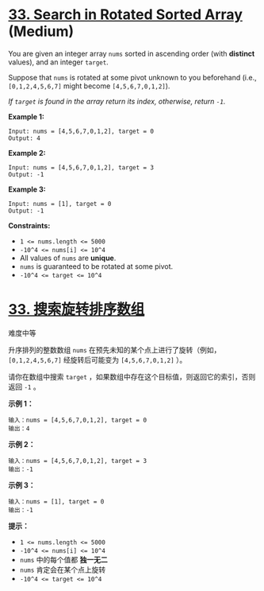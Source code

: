 # [33. Search in Rotated Sorted Array](https://leetcode.com/problems/search-in-rotated-sorted-array/) (Medium)

You are given an integer array `nums` sorted in ascending order (with **distinct** values), and an integer `target`.

Suppose that `nums` is rotated at some pivot unknown to you beforehand (i.e., `[0,1,2,4,5,6,7]` might become `[4,5,6,7,0,1,2]`).

*If `target` is found in the array return its index, otherwise, return `-1`.*

 

**Example 1:**

```
Input: nums = [4,5,6,7,0,1,2], target = 0
Output: 4
```

**Example 2:**

```
Input: nums = [4,5,6,7,0,1,2], target = 3
Output: -1
```

**Example 3:**

```
Input: nums = [1], target = 0
Output: -1
```

 

**Constraints:**

- `1 <= nums.length <= 5000`
- `-10^4 <= nums[i] <= 10^4`
- All values of `nums` are **unique**.
- `nums` is guaranteed to be rotated at some pivot.
- `-10^4 <= target <= 10^4`



# [33. 搜索旋转排序数组](https://leetcode-cn.com/problems/search-in-rotated-sorted-array/)

难度中等

升序排列的整数数组 `nums` 在预先未知的某个点上进行了旋转（例如， `[0,1,2,4,5,6,7]` 经旋转后可能变为 `[4,5,6,7,0,1,2]` ）。

请你在数组中搜索 `target` ，如果数组中存在这个目标值，则返回它的索引，否则返回 `-1` 。

 

**示例 1：**

```
输入：nums = [4,5,6,7,0,1,2], target = 0
输出：4
```

**示例 2：**

```
输入：nums = [4,5,6,7,0,1,2], target = 3
输出：-1
```

**示例 3：**

```
输入：nums = [1], target = 0
输出：-1
```

 

**提示：**

- `1 <= nums.length <= 5000`
- `-10^4 <= nums[i] <= 10^4`
- `nums` 中的每个值都 **独一无二**
- `nums` 肯定会在某个点上旋转
- `-10^4 <= target <= 10^4`